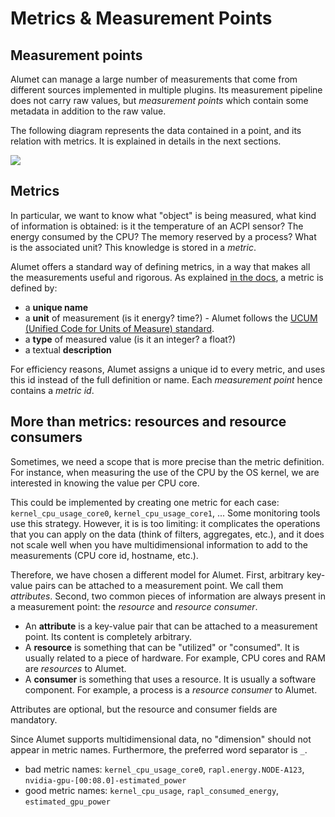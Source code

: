 # Metrics & Measurement Points

## Measurement points

Alumet can manage a large number of measurements that come from different sources implemented in multiple plugins.
Its measurement pipeline does not carry raw values, but _measurement points_ which contain some metadata in addition to the raw value.

The following diagram represents the data contained in a point, and its relation with metrics. It is explained in details in the next sections.

![](../../resources/diagrams/alumet-measurement-points.png)

## Metrics

In particular, we want to know what "object" is being measured, what kind of information is obtained: is it the temperature of an ACPI sensor? The energy consumed by the CPU? The memory reserved by a process? What is the associated unit? This knowledge is stored in a _metric_.

Alumet offers a standard way of defining metrics, in a way that makes all the measurements useful and rigorous.
As explained [in the docs](https://docs.rs/alumet/latest/alumet/metrics), a metric is defined by:
- a **unique name**
- a **unit** of measurement (is it energy? time?) - Alumet follows the [UCUM (Unified Code for Units of Measure) standard](https://ucum.org/ucum).
- a **type** of measured value (is it an integer? a float?)
- a textual **description**

For efficiency reasons, Alumet assigns a unique id to every metric, and uses this id instead of the full definition or name.
Each _measurement point_ hence contains a _metric id_.

## More than metrics: resources and resource consumers

Sometimes, we need a scope that is more precise than the metric definition.
For instance, when measuring the use of the CPU by the OS kernel, we are interested in knowing the value per CPU core.

This could be implemented by creating one metric for each case: `kernel_cpu_usage_core0`, `kernel_cpu_usage_core1`, ...
Some monitoring tools use this strategy.
However, it is is too limiting: it complicates the operations that you can apply on the data (think of filters, aggregates, etc.), and it does not scale well when you have multidimensional information to add to the measurements (CPU core id, hostname, etc.).

Therefore, we have chosen a different model for Alumet.
First, arbitrary key-value pairs can be attached to a measurement point. We call them _attributes_.
Second, two common pieces of information are always present in a measurement point: the _resource_ and _resource consumer_.

- An **attribute** is a key-value pair that can be attached to a measurement point. Its content is completely arbitrary.
- A **resource** is something that can be "utilized" or "consumed". It is usually related to a piece of hardware. For example, CPU cores and RAM are _resources_ to Alumet.
- A **consumer** is something that uses a resource. It is usually a software component. For example, a process is a _resource consumer_ to Alumet.

Attributes are optional, but the resource and consumer fields are mandatory.

<div class="warning">

Since Alumet supports multidimensional data, no "dimension" should not appear in metric names. Furthermore, the preferred word separator is `_`.
- bad metric names: `kernel_cpu_usage_core0`, `rapl.energy.NODE-A123`, `nvidia-gpu-[00:08.0]-estimated_power`
- good metric names: `kernel_cpu_usage`, `rapl_consumed_energy`, `estimated_gpu_power`
</div>
